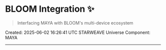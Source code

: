 # BLOOM Integration ✨

> Interfacing MAYA with BLOOM's multi-device ecosystem

Created: 2025-06-02 16:26:41 UTC
STARWEAVE Universe Component: MAYA

---

